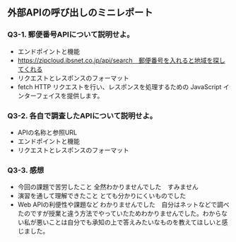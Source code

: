 ## 外部APIの呼び出しのミニレポート
### Q3-1. 郵便番号APIについて説明せよ。
* エンドポイントと機能
* https://zipcloud.ibsnet.co.jp/api/search　郵便番号を入れると地域を探してくれる
* リクエストとレスポンスのフォーマット
* fetch HTTP リクエストを行い、レスポンスを処理するための JavaScript インターフェイスを提供します。
### Q3-2. 各自で調査したAPIについて説明せよ。
* APIの名称と参照URL
* エンドポイントと機能
* リクエストとレスポンスのフォーマット
### Q3-3. 感想
* 今回の課題で苦労したこと
  全然わかりませんでした　すみません
* 演習を通して理解できたこと
  とても分かりにくいものでした　
* Web APIの利便性や課題など
  わかりませんでした　自分はネットなどで調べたのですが授業と違う方法でやっていたためわかりませんでした。わからない私が悪いことは自分でも承知の上で答えみたいなものを教えてほしいと感じました。
